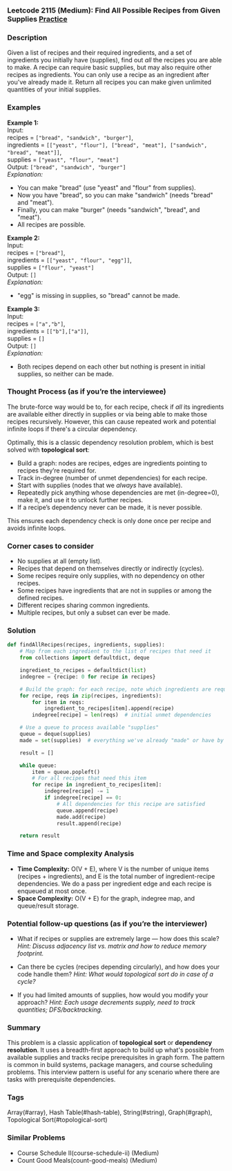 ### Leetcode 2115 (Medium): Find All Possible Recipes from Given Supplies [Practice](https://leetcode.com/problems/find-all-possible-recipes-from-given-supplies)

### Description  
Given a list of recipes and their required ingredients, and a set of ingredients you initially have (supplies), find out *all* the recipes you are able to make. A recipe can require basic supplies, but may also require other recipes as ingredients. You can only use a recipe as an ingredient after you've already made it. Return all recipes you can make given unlimited quantities of your initial supplies.

### Examples  

**Example 1:**  
Input:  
recipes = `["bread", "sandwich", "burger"]`,  
ingredients = `[["yeast", "flour"], ["bread", "meat"], ["sandwich", "bread", "meat"]]`,  
supplies = `["yeast", "flour", "meat"]`  
Output: `["bread", "sandwich", "burger"]`  
*Explanation:*
- You can make "bread" (use "yeast" and "flour" from supplies).
- Now you have "bread", so you can make "sandwich" (needs "bread" and "meat").
- Finally, you can make "burger" (needs "sandwich", "bread", and "meat").
- All recipes are possible.

**Example 2:**  
Input:  
recipes = `["bread"]`,  
ingredients = `[["yeast", "flour", "egg"]]`,  
supplies = `["flour", "yeast"]`  
Output: `[]`  
*Explanation:*
- "egg" is missing in supplies, so "bread" cannot be made.

**Example 3:**  
Input:  
recipes = `["a","b"]`,  
ingredients = `[["b"],["a"]]`,  
supplies = `[]`  
Output: `[]`  
*Explanation:*
- Both recipes depend on each other but nothing is present in initial supplies, so neither can be made.

### Thought Process (as if you’re the interviewee)  
The brute-force way would be to, for each recipe, check if *all* its ingredients are available either directly in supplies or via being able to make those recipes recursively. However, this can cause repeated work and potential infinite loops if there's a circular dependency.  

Optimally, this is a classic dependency resolution problem, which is best solved with **topological sort**:
- Build a graph: nodes are recipes, edges are ingredients pointing to recipes they’re required for.
- Track in-degree (number of unmet dependencies) for each recipe.
- Start with supplies (nodes that we *always* have available).
- Repeatedly pick anything whose dependencies are met (in-degree=0), make it, and use it to unlock further recipes.
- If a recipe’s dependency never can be made, it is never possible.
  
This ensures each dependency check is only done once per recipe and avoids infinite loops.

### Corner cases to consider  
- No supplies at all (empty list).
- Recipes that depend on themselves directly or indirectly (cycles).
- Some recipes require only supplies, with no dependency on other recipes.
- Some recipes have ingredients that are not in supplies or among the defined recipes.
- Different recipes sharing common ingredients.
- Multiple recipes, but only a subset can ever be made.

### Solution

```python
def findAllRecipes(recipes, ingredients, supplies):
    # Map from each ingredient to the list of recipes that need it
    from collections import defaultdict, deque

    ingredient_to_recipes = defaultdict(list)
    indegree = {recipe: 0 for recipe in recipes}

    # Build the graph: for each recipe, note which ingredients are required
    for recipe, reqs in zip(recipes, ingredients):
        for item in reqs:
            ingredient_to_recipes[item].append(recipe)
        indegree[recipe] = len(reqs)  # initial unmet dependencies

    # Use a queue to process available "supplies"
    queue = deque(supplies)
    made = set(supplies)  # everything we've already "made" or have by default

    result = []

    while queue:
        item = queue.popleft()
        # For all recipes that need this item
        for recipe in ingredient_to_recipes[item]:
            indegree[recipe] -= 1
            if indegree[recipe] == 0:
                # All dependencies for this recipe are satisfied
                queue.append(recipe)
                made.add(recipe)
                result.append(recipe)

    return result
```

### Time and Space complexity Analysis  

- **Time Complexity:** O(V + E), where V is the number of unique items (recipes + ingredients), and E is the total number of ingredient-recipe dependencies. We do a pass per ingredient edge and each recipe is enqueued at most once.
- **Space Complexity:** O(V + E) for the graph, indegree map, and queue/result storage.

### Potential follow-up questions (as if you’re the interviewer)  

- What if recipes or supplies are extremely large — how does this scale?
  *Hint: Discuss adjacency list vs. matrix and how to reduce memory footprint.*

- Can there be cycles (recipes depending circularly), and how does your code handle them?
  *Hint: What would topological sort do in case of a cycle?*

- If you had limited amounts of supplies, how would you modify your approach?
  *Hint: Each usage decrements supply, need to track quantities; DFS/backtracking.*

### Summary
This problem is a classic application of **topological sort** or **dependency resolution**. It uses a breadth-first approach to build up what's possible from available supplies and tracks recipe prerequisites in graph form. The pattern is common in build systems, package managers, and course scheduling problems. This interview pattern is useful for any scenario where there are tasks with prerequisite dependencies.

### Tags
Array(#array), Hash Table(#hash-table), String(#string), Graph(#graph), Topological Sort(#topological-sort)

### Similar Problems
- Course Schedule II(course-schedule-ii) (Medium)
- Count Good Meals(count-good-meals) (Medium)